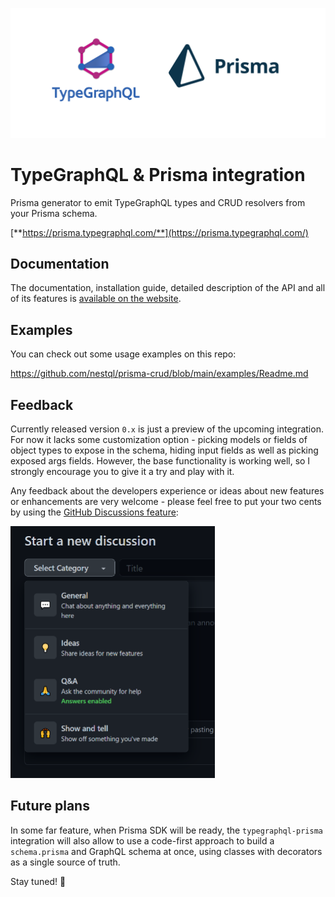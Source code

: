 ![integration logo](https://raw.githubusercontent.com/nestql/prisma-crud/main/img/integration.png)

# TypeGraphQL & Prisma integration

Prisma generator to emit TypeGraphQL types and CRUD resolvers from your Prisma schema.

[**https://prisma.typegraphql.com/**](https://prisma.typegraphql.com/)

## Documentation

The documentation, installation guide, detailed description of the API and all of its features is [available on the website](https://prisma.typegraphql.com/).

## Examples

You can check out some usage examples on this repo:

https://github.com/nestql/prisma-crud/blob/main/examples/Readme.md

## Feedback

Currently released version `0.x` is just a preview of the upcoming integration. For now it lacks some customization option - picking models or fields of object types to expose in the schema, hiding input fields as well as picking exposed args fields. However, the base functionality is working well, so I strongly encourage you to give it a try and play with it.

Any feedback about the developers experience or ideas about new features or enhancements are very welcome - please feel free to put your two cents by using the [GitHub Discussions feature](https://github.com/nestql/prisma-crud/discussions/new):

<img src="https://raw.githubusercontent.com/nestql/prisma-crud/main/img/feedback.png" width="327"/>

## Future plans

In some far feature, when Prisma SDK will be ready, the `typegraphql-prisma` integration will also allow to use a code-first approach to build a `schema.prisma` and GraphQL schema at once, using classes with decorators as a single source of truth.

Stay tuned! :muscle:
